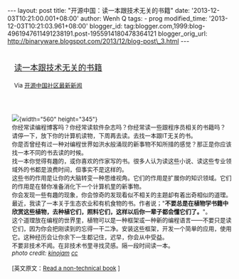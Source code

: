 --- layout: post title: "开源中国：读一本跟技术无关的书籍" date:
'2013-12-03T10:21:00.001+08:00' author: Wenh Q tags: - prog
modified\_time: '2013-12-03T10:21:03.961+08:00' blogger\_id:
tag:blogger.com,1999:blog-4961947611491238191.post-1955914180478364121
blogger\_orig\_url:
http://binaryware.blogspot.com/2013/12/blog-post\_3.html ---
<div style="margin: 10px; padding: 5px;">

<div style="font-size: 18px;">

[读一本跟技术无关的书籍](http://www.oschina.net/news/46464/read-a-non-technical-book)

</div>

<div style="font-size: 13px;">

Via [开源中国社区最新新闻](http://www.oschina.net/?from=rss)

</div>

</div>

<div style="font-size: 13px; padding: 15px 0 10px 10px;">

![](http://static.oschina.net/uploads/img/201312/02071631_FW17.jpg){width="560"
height="345"}\
你经常读编程博客吗？你经常读软件杂志吗？你经常读一些跟程序员相关的书籍吗？\
请停一下，放下你的计算机读物，下周再去读。去找一本跟IT无关的书。\
你是否曾经有过一种对编程世界如洪水般涌现的新事物不知所措的感觉？那正是你应该找一本不同的书去读的时候。\
找一本你觉得有趣的，或你喜欢的作家写的书。很多人认为读这些小说、读这些专业领域外的书都是浪费时间，但事实不是这样的。\
这些书的作用是让你的大脑转变一种思维视角。它们的作用是扩展你的知识领域。它们的作用是在替你准备消化下一个计算机里的新事物。\
你会发现一些有趣的现象，你会惊奇的发现看似不相关的主题却有着出奇相似的道理。最近，我读了一本关于生态农业和有机食物的书。作者说；"**不要总是在植物学书籍中欣赏这些植物，去种植它们，照料它们，这样以后你一辈子都会懂它们了。**"。\
这个道理放在编程的世界里，植物可以是一种框架或一种新的编程语言——不要只是读它们，因为你会把刚读到的忘得一干二净。安装这些框架，开发一个简单的应用，使用它。这种经历会让你余下一生都记住，迟早，你会从中受益。\
不要非技术不闻。在非技术书里寻找灵感。隔一段时间读一本。\
*photo credit:
[kinojam](http://www.flickr.com/photos/kinojam/8692801815/)
[cc](http://creativecommons.org/licenses/by-nc-sa/2.0/)*\
\
\[英文原文：[Read a non-technical
book](http://chodounsky.net/2013/11/22/read-a-non-technical-book/) \]

</div>
